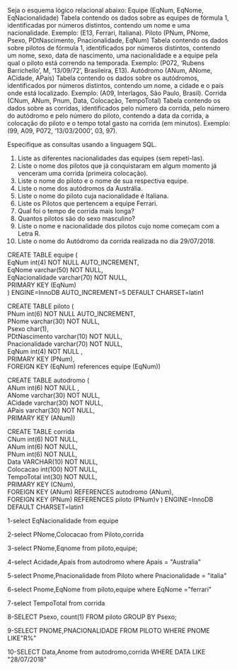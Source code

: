 Seja o esquema lógico relacional abaixo:
Equipe (EqNum, EqNome, EqNacionalidade)
Tabela contendo os dados sobre as equipes de fórmula 1, identificadas por números distintos, contendo um nome e uma nacionalidade.
Exemplo: (E13, Ferrari, Italiana).
Piloto (PNum, PNome, Psexo, PDtNascimento, Pnacionalidade, EqNum)
Tabela contendo os dados sobre pilotos de fórmula 1, identificados por números distintos, contendo um nome, sexo, data de nascimento, uma nacionalidade e a equipe pela qual o piloto está correndo na temporada.
Exemplo: (P072, ‘Rubens Barrichello’, M, ‘13/09/72’, Brasileira, E13).
Autódromo (ANum, ANome, ACidade, APaís)
Tabela contendo os dados sobre os autódromos, identificados por números distintos, contendo um nome, a cidade e o país onde está localizado.
Exemplo: (A09, Interlagos, São Paulo, Brasil).
Corrida (CNum, ANum, Pnum, Data, Colocação, TempoTotal)
Tabela contendo os dados sobre as corridas, identificados pelo número da corrida, pelo número do autódromo e pelo número do piloto, contendo a data da corrida, a colocação do piloto e o tempo total gasto na corrida (em minutos).
Exemplo: (99, A09, P072, ‘13/03/2000’, 03, 97).

Especifique as consultas usando a linguagem SQL.
1. Liste as diferentes nacionalidades das equipes (sem repeti-las).
2. Liste o nome dos pilotos que já conquistaram em algum momento já venceram uma corrida (primeira colocação).
3. Liste o nome do piloto e o nome de sua respectiva equipe.
4. Liste o nome dos autódromos da Austrália.
5. Liste o nome do piloto cuja nacionalidade é Italiana.
6. Liste os Pilotos que pertencem a equipe Ferrari.
7. Qual foi o tempo de corrida mais longa?
8. Quantos pilotos são do sexo masculino?
9. Liste o nome e nacionalidade dos pilotos cujo nome começam com a Letra R.
10. Liste o nome do Autódromo da corrida realizada no dia 29/07/2018.

CREATE TABLE equipe (<br>
  EqNum int(4) NOT NULL AUTO_INCREMENT,<br>
  EqNome varchar(50) NOT NULL,<br>
  EqNacionalidade varchar(70) NOT NULL,<br>
  PRIMARY KEY (EqNum)<br>
) ENGINE=InnoDB AUTO_INCREMENT=5 DEFAULT CHARSET=latin1


CREATE TABLE piloto (<br>
  PNum int(6) NOT NULL AUTO_INCREMENT,<br>
  PNome varchar(30) NOT NULL,<br>
  Psexo char(1),<br>
  PDtNascimento varchar(10) NOT NULL,<br>
  Pnacionalidade varchar(70) NOT NULL,<br>
  EqNum int(4) NOT NULL ,<br>
  PRIMARY KEY (PNum),<br>
  FOREIGN KEY (EqNum) references equipe (EqNum))
  
  
  CREATE TABLE autodromo (<br>
  ANum int(6) NOT NULL ,<br>
  ANome varchar(30) NOT NULL,<br>
  ACidade varchar(30) NOT NULL,<br>
  APais varchar(30) NOT NULL,<br>
  PRIMARY KEY (ANum))
  
  
  CREATE TABLE corrida <br>
  CNum int(6) NOT NULL,<br>
  ANum int(6) NOT NULL,<br>
  PNum int(6) NOT NULL,<br>
  Data VARCHAR(10) NOT NULL,<br>
  Colocacao int(100) NOT NULL,<br>
  TempoTotal int(30) NOT NULL,<br>
  PRIMARY KEY (CNum),<br>
  FOREIGN KEY (ANum) REFERENCES autodromo (ANum),<br>
  FOREIGN KEY (PNum) REFERENCES piloto (PNum)v
) ENGINE=InnoDB DEFAULT CHARSET=latin1

1-select EqNacionalidade from equipe

2-select PNome,Colocacao from Piloto,corrida

3-select PNome,Eqnome from piloto,equipe;

4-select Acidade,Apais from autodromo
where Apais = "Australia"

5-select Pnome,Pnacionalidade from Piloto
where Pnacionalidade = "italia"

6-select Pnome,EqNome from piloto,equipe
where EqNome ="ferrari"

7-select TempoTotal from corrida

8-SELECT
  Psexo,
count(1)
FROM
  piloto
GROUP BY
  Psexo;

9-SELECT PNOME,PNACIONALIDADE FROM PILOTO
WHERE PNOME LIKE"R%"

10-SELECT Data,Anome from autodromo,corrida
WHERE DATA LIKE "28/07/2018"


